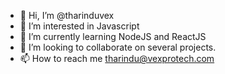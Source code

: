 - 👋 Hi, I’m @tharinduvex
- 👀 I’m interested in Javascript
- 🌱 I’m currently learning NodeJS and ReactJS
- 💞️ I’m looking to collaborate on several projects.
- 📫 How to reach me tharindu@vexprotech.com

<!---
tharinduvex/tharinduvex is a ✨ special ✨ repository because its `README.md` (this file) appears on your GitHub profile.
You can click the Preview link to take a look at your changes.
--->
